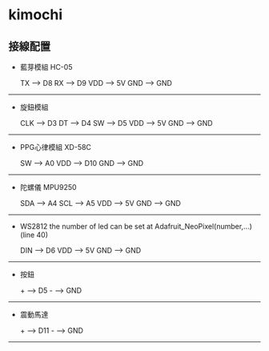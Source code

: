 # kimochi


接線配置
----------------------------------------------------

- 藍芽模組 HC-05

    TX   -->  D8 
    RX   -->  D9
    VDD  -->  5V
    GND  -->  GND

----------------------------------------------------

- 旋鈕模組

    CLK  -->  D3
    DT   -->  D4
    SW   -->  D5
    VDD  -->  5V
    GND  -->  GND  

----------------------------------------------------

- PPG心律模組 XD-58C

    SW   -->  A0
    VDD  -->  D10
    GND  -->  GND 

----------------------------------------------------

- 陀螺儀 MPU9250

    SDA  -->  A4
    SCL  -->  A5
    VDD  -->  5V
    GND  -->  GND 

----------------------------------------------------

- WS2812  the number of led can 
be set at Adafruit_NeoPixel(number,...) (line 40)

    DIN  -->  D6
    VDD  -->  5V
    GND  -->  GND 

----------------------------------------------------
- 按鈕

    \+    -->  D5
    \-    -->  GND
----------------------------------------------------
- 震動馬達

    \+    -->  D11
    \-    -->  GND
----------------------------------------------------
```
